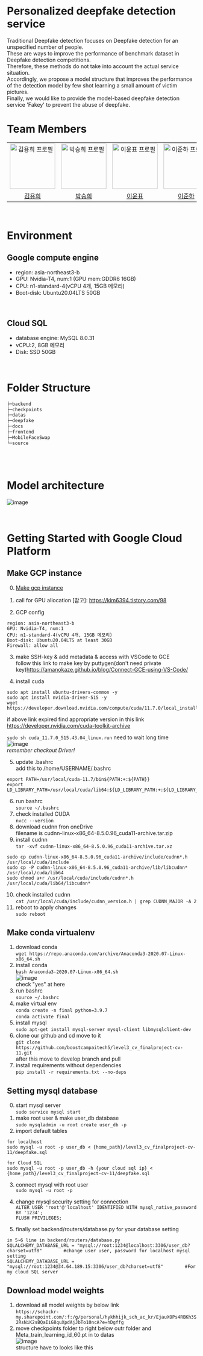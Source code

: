 # Personalized deepfake detection service
Traditional Deepfake detection focuses on Deepfake detection for an unspecified number of people. <br/>
These are ways to improve the performance of benchmark dataset in Deepfake detection competitions. <br/>
Therefore, these methods do not take into account the actual service situation. <br/>
Accordingly, we propose a model structure that improves the performance of the detection model by few shot learning a small amount of victim pictures. <br/>
Finally, we would like to provide the model-based deepfake detection service 'Fakey' to prevent the abuse of deepfake. <br/>



# Team Members

<div align="center">
  <table>
    <tr>
      <td align="center">
        <a href="https://github.com/hykhhijk">
            <img src="https://avatars.githubusercontent.com/u/58303938?v=4" alt="김용희 프로필" width=120 height=120 />
        </a>
      </td>
      <td align="center">
        <a href="https://github.com/HipJaengYiCat">
          <img src="https://avatars.githubusercontent.com/u/78784633?v=4" alt="박승희 프로필" width=120 height=120 />
        </a>
      </td>
      <td align="center">
        <a href="https://github.com/imsmile2000">
          <img src="https://avatars.githubusercontent.com/u/69185594?v=4" alt="이윤표 프로필" width=120 height=120 />
        </a>
      </td>
      <td align="center">
        <a href="https://github.com/junha-lee">
          <img src="https://avatars.githubusercontent.com/u/44857783?v=4" alt="이준하 프로필" width=120 height=120 />
        </a>
      </td>
      <td align="center">
        <a href="https://github.com/JaiyoungJoo">
          <img src="https://avatars.githubusercontent.com/u/103994779?v=4" alt="주재영 프로필" width=120 height=120 />
        </a>
      </td>
    </tr>
    <tr>
      <td align="center">
        <a href="https://github.com/hykhhijk">
          김용희
        </a>
      </td>
      <td align="center">
        <a href="https://github.com/HipJaengYiCat">
          박승희
        </a>
      </td>
      <td align="center">
        <a href="https://github.com/imsmile2000">
          이윤표
        </a>
      </td>
      <td align="center">
        <a href="https://github.com/junha-lee">
          이준하
        </a>
      </td>
      <td align="center">
        <a href="https://github.com/JaiyoungJoo">
          주재영
        </a>
      </td>
    </tr>
  </table>
</div>

<br/>
<div id="5"></div>


# Environment  
## Google compute engine  
- region: asia-northeast3-b  
- GPU: Nvidia-T4, num:1  (GPU mem:GDDR6 16GB)  
- CPU: n1-standard-4(vCPU 4개, 15GB 메모리)  
- Boot-disk: Ubuntu20.04LTS 50GB
  
<br>

## Cloud SQL
- database engine: MySQL 8.0.31  
- vCPU:2, 8GB 메모리  
- Disk: SSD 50GB

<br>

# Folder Structure
```bash
├─backend
├─checkpoints
├─datas
├─deepfake
├─docs
├─frontend
├─MobileFaceSwap
└─source
```
<br></br>

# Model architecture
![image](https://blogger.googleusercontent.com/img/b/R29vZ2xl/AVvXsEhxaFFSIeXFIl_4XXkPYa8gsbkBxa67EfkhMdMsPsqP2ZFOZcld5yhSVYQSSPhd2Nf9lPL0zqhpeU4m1CENi4_OtV92xaMBWijyGk6tOSgDEGU13_yoniKBNdqsimljMoWHWpZn7QGS_iCDoszS-LKxyg_ZvLu0vt-17PEkjCdswRn3diurt4MzbjijoUr8/s1610/model_architecture.png)



<br>

# Getting Started with Google Cloud Platform

## Make GCP instance 
0. [Make gcp instance](https://console.cloud.google.com/compute/instances)
1. call for GPU allocation [참고]: https://kim6394.tistory.com/98  

2. GCP config
```
region: asia-northeast3-b  
GPU: Nvidia-T4, num:1  
CPU: n1-standard-4(vCPU 4개, 15GB 메모리)
Boot-disk: Ubuntu20.04LTS at least 30GB
Firewall: allow all
```
3. make SSH-key & add metadata & access with VSCode to GCE  
follow this link to make key by puttygen(don't need private key)https://amanokaze.github.io/blog/Connect-GCE-using-VS-Code/

4. install cuda
```  
sudo apt install ubuntu-drivers-common -y  
sudo apt install nvidia-driver-515 -y  
wget https://developer.download.nvidia.com/compute/cuda/11.7.0/local_installers/cuda_11.7.0_515.43.04_linux.run
```
if above link expired find appropriate version in this link https://developer.nvidia.com/cuda-toolkit-archive  

  
`sudo sh cuda_11.7.0_515.43.04_linux.run` need to wait long time  
![image](https://github.com/boostcampaitech5/level3_cv_finalproject-cv-11/assets/58303938/06df2ae9-883b-4653-a30d-847de3a6a686)  
*remember checkout Driver!*  

  
5. update .bashrc  
add this to /home/USERNAME/.bashrc  
```
export PATH=/usr/local/cuda-11.7/bin${PATH:+:${PATH}}  
export LD_LIBRARY_PATH=/usr/local/cuda/lib64:${LD_LIBRARY_PATH:+:${LD_LIBRARY_PATH}}
```

6. run bashrc  
`source ~/.bashrc`  
7. check installed CUDA  
`nvcc --version`
8. download cudnn fron oneDrive  
filename is cudnn-linux-x86_64-8.5.0.96_cuda11-archive.tar.zip
9. install cudnn  
`tar -xvf cudnn-linux-x86_64-8.5.0.96_cuda11-archive.tar.xz`
```
sudo cp cudnn-linux-x86_64-8.5.0.96_cuda11-archive/include/cudnn*.h /usr/local/cuda/include
sudo cp -P cudnn-linux-x86_64-8.5.0.96_cuda11-archive/lib/libcudnn* /usr/local/cuda/lib64
sudo chmod a+r /usr/local/cuda/include/cudnn*.h /usr/local/cuda/lib64/libcudnn*
```
10. check installed cudnn  
`cat /usr/local/cuda/include/cudnn_version.h | grep CUDNN_MAJOR -A 2`
11. reboot to apply changes  
`sudo reboot`


## Make conda virtualenv  
1. download conda  
`wget https://repo.anaconda.com/archive/Anaconda3-2020.07-Linux-x86_64.sh`  
2. install conda  
`bash Anaconda3-2020.07-Linux-x86_64.sh`  
![image](https://github.com/boostcampaitech5/level3_cv_finalproject-cv-11/assets/58303938/af29ce0c-c5ed-4947-8116-eb96cc26dc4d)  
check "yes" at here  
3. run bashrc  
`source ~/.bashrc`  
4. make virtual env  
`conda create -n final python=3.9.7`  
`conda activate final`  
5. install mysql  
`sudo apt-get install mysql-server mysql-client libmysqlclient-dev`  
6. clone our github and cd move to it  
`git clone https://github.com/boostcampaitech5/level3_cv_finalproject-cv-11.git`  
after this move to develop branch and pull  
8. install requirements without dependencies  
`pip install -r requirements.txt --no-deps`  


## Setting mysql database  
0. start mysql server  
`sudo service mysql start`
1. make root user & make user_db database  
`sudo mysqladmin -u root create user_db -p`
2. import default tables
```
for localhost
sudo mysql -u root -p user_db < {home_path}/level3_cv_finalproject-cv-11/deepfake.sql

for Cloud SQL
sudo mysql -u root -p user_db -h {your cloud sql ip} < {home_path}/level3_cv_finalproject-cv-11/deepfake.sql
```
3. connect mysql with root user  
`sudo mysql -u root -p`
4. change mysql security setting for connection  
`ALTER USER 'root'@'localhost' IDENTIFIED WITH mysql_native_password BY '1234';`  
`FLUSH PRIVILEGES;`  

5. finally set backend/routers/database.py for your database setting
```
in 5~6 line in backend/routers/database.py
SQLALCHEMY_DATABASE_URL = "mysql://root:1234@localhost:3306/user_db?charset=utf8"        #change user user, password for localhost mysql setting
SQLALCHEMY_DATABASE_URL = "mysql://root:1234@34.64.189.15:3306/user_db?charset=utf8"        #For my cloud SQL server
```


## Download model weights
1. download all model weights by below link  
`https://schackr-my.sharepoint.com/:f:/g/personal/hykhhijk_sch_ac_kr/EjauXOPs4RBKh3S2RsNiK2sBQaIiG8quXpdAjJbTo10ncA?e=hDgffg`  
2. move checkpoints folder to right below outr folder and Meta_train_learning_id_60.pt in to datas  
![image](https://github.com/boostcampaitech5/level3_cv_finalproject-cv-11/assets/58303938/bd27ec79-65eb-468d-a7a0-e8085e18c21d)  
structure have to looks like this
